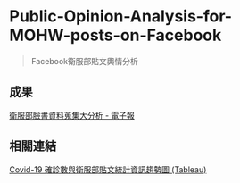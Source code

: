 # Public-Opinion-Analysis-for-MOHW-posts-on-Facebook
>Facebook衛服部貼文輿情分析

## 成果
[衛服部臉書資料蒐集大分析 - 電子報](https://drive.google.com/file/d/1CuUYP1UH1M_BH_DjI5nX0K98m_dC_DVH/view)

## 相關連結
[Covid-19 確診數與衛服部貼文統計資訊趨勢圖 (Tableau)](https://public.tableau.com/app/profile/.66553993/viz/0606_16545404827550/all_week)
